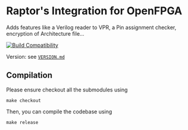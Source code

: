 # Raptor's Integration for OpenFPGA

Adds features like a Verilog reader to VPR, a Pin assignment checker, encryption of Architecture file...

[![Build Compatibility](https://github.com/RapidSilicon/OpenFPGA_RS2/actions/workflows/build.yml/badge.svg)](https://github.com/RapidSilicon/OpenFPGA_RS2/actions/workflows/build.yml)

Version: see [`VERSION.md`](VERSION.md)

## Compilation

Please ensure checkout all the submodules using

```
make checkout
```

Then, you can compile the codebase using

```
make release
```
